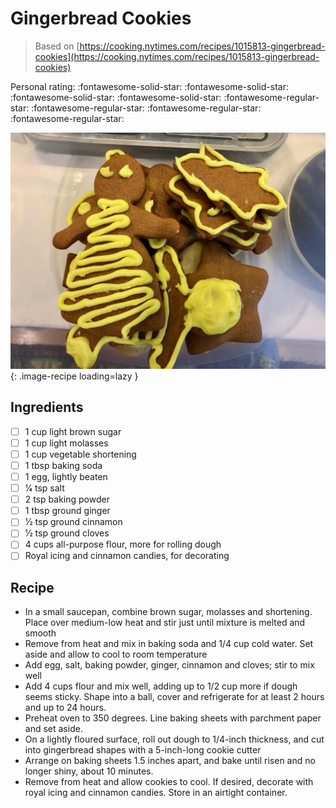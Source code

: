 <!-- Needs Manual Review -->

# Gingerbread Cookies

> Based on [https://cooking.nytimes.com/recipes/1015813-gingerbread-cookies](https://cooking.nytimes.com/recipes/1015813-gingerbread-cookies)

<!-- {cts} rating=1; (User can specify rating on scale of 1-5) -->
Personal rating: :fontawesome-solid-star: :fontawesome-solid-star: :fontawesome-solid-star: :fontawesome-solid-star: :fontawesome-regular-star: :fontawesome-regular-star: :fontawesome-regular-star: :fontawesome-regular-star:
<!-- {cte} -->

<!-- {cts} name_image=gingerbread_cookies.jpeg; (User can specify image name) -->
![gingerbread_cookies.jpeg](./gingerbread_cookies.jpeg){: .image-recipe loading=lazy }
<!-- {cte} -->

## Ingredients

* [ ] 1 cup light brown sugar
* [ ] 1 cup light molasses
* [ ] 1 cup vegetable shortening
* [ ] 1 tbsp baking soda
* [ ] 1 egg, lightly beaten
* [ ] 1⁄4 tsp salt
* [ ] 2 tsp baking powder
* [ ] 1 tbsp ground ginger
* [ ] 1⁄2 tsp ground cinnamon
* [ ] 1⁄2 tsp ground cloves
* [ ] 4 cups all-purpose flour, more for rolling dough
* [ ] Royal icing and cinnamon candies, for decorating

## Recipe

* In a small saucepan, combine brown sugar, molasses and shortening. Place over medium-low heat and stir just until mixture is melted and smooth
* Remove from heat and mix in baking soda and 1/4 cup cold water. Set aside and allow to cool to room temperature
* Add egg, salt, baking powder, ginger, cinnamon and cloves; stir to mix well
* Add 4 cups flour and mix well, adding up to 1/2 cup more if dough seems sticky. Shape into a ball, cover and refrigerate for at least 2 hours and up to 24 hours.
* Preheat oven to 350 degrees. Line baking sheets with parchment paper and set aside.
* On a lightly floured surface, roll out dough to 1/4-inch thickness, and cut into gingerbread shapes with a 5-inch-long cookie cutter
* Arrange on baking sheets 1.5 inches apart, and bake until risen and no longer shiny, about 10 minutes.
* Remove from heat and allow cookies to cool. If desired, decorate with royal icing and cinnamon candies. Store in an airtight container.
